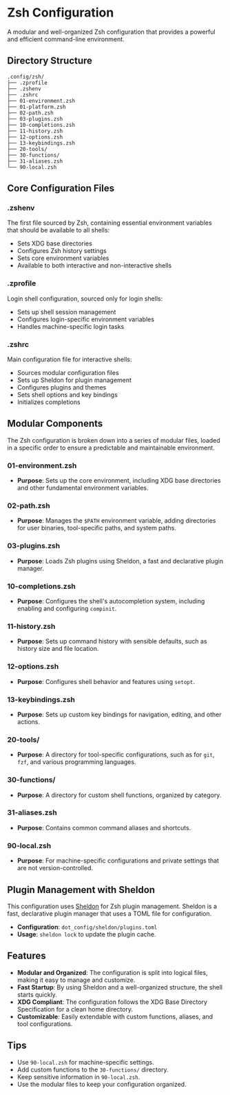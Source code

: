 # Zsh Configuration

A modular and well-organized Zsh configuration that provides a powerful and efficient command-line environment.

## Directory Structure

```
.config/zsh/
├── .zprofile
├── .zshenv
├── .zshrc
├── 01-environment.zsh
├── 01-platform.zsh
├── 02-path.zsh
├── 03-plugins.zsh
├── 10-completions.zsh
├── 11-history.zsh
├── 12-options.zsh
├── 13-keybindings.zsh
├── 20-tools/
├── 30-functions/
├── 31-aliases.zsh
└── 90-local.zsh
```

## Core Configuration Files

### .zshenv

The first file sourced by Zsh, containing essential environment variables that should be available to all shells:
- Sets XDG base directories
- Configures Zsh history settings
- Sets core environment variables
- Available to both interactive and non-interactive shells

### .zprofile

Login shell configuration, sourced only for login shells:
- Sets up shell session management
- Configures login-specific environment variables
- Handles machine-specific login tasks

### .zshrc

Main configuration file for interactive shells:
- Sources modular configuration files
- Sets up Sheldon for plugin management
- Configures plugins and themes
- Sets shell options and key bindings
- Initializes completions

## Modular Components

The Zsh configuration is broken down into a series of modular files, loaded in a specific order to ensure a predictable and maintainable environment.

### 01-environment.zsh

- **Purpose**: Sets up the core environment, including XDG base directories and other fundamental environment variables.

### 02-path.zsh

- **Purpose**: Manages the `$PATH` environment variable, adding directories for user binaries, tool-specific paths, and system paths.

### 03-plugins.zsh

- **Purpose**: Loads Zsh plugins using Sheldon, a fast and declarative plugin manager.

### 10-completions.zsh

- **Purpose**: Configures the shell's autocompletion system, including enabling and configuring `compinit`.

### 11-history.zsh

- **Purpose**: Sets up command history with sensible defaults, such as history size and file location.

### 12-options.zsh

- **Purpose**: Configures shell behavior and features using `setopt`.

### 13-keybindings.zsh

- **Purpose**: Sets up custom key bindings for navigation, editing, and other actions.

### 20-tools/

- **Purpose**: A directory for tool-specific configurations, such as for `git`, `fzf`, and various programming languages.

### 30-functions/

- **Purpose**: A directory for custom shell functions, organized by category.

### 31-aliases.zsh

- **Purpose**: Contains common command aliases and shortcuts.

### 90-local.zsh

- **Purpose**: For machine-specific configurations and private settings that are not version-controlled.

## Plugin Management with Sheldon

This configuration uses [Sheldon](https://sheldon.cli.rs/) for Zsh plugin management. Sheldon is a fast, declarative plugin manager that uses a TOML file for configuration.

- **Configuration**: `dot_config/sheldon/plugins.toml`
- **Usage**: `sheldon lock` to update the plugin cache.

## Features

- **Modular and Organized**: The configuration is split into logical files, making it easy to manage and customize.
- **Fast Startup**: By using Sheldon and a well-organized structure, the shell starts quickly.
- **XDG Compliant**: The configuration follows the XDG Base Directory Specification for a clean home directory.
- **Customizable**: Easily extendable with custom functions, aliases, and tool configurations.

## Tips

- Use `90-local.zsh` for machine-specific settings.
- Add custom functions to the `30-functions/` directory.
- Keep sensitive information in `90-local.zsh`.
- Use the modular files to keep your configuration organized.

